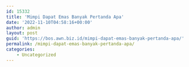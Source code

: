 ```yaml
---
id: 15332
title: 'Mimpi Dapat Emas Banyak Pertanda Apa'
date: '2022-11-10T04:58:16+00:00'
author: admin
layout: post
guid: 'https://bos.awn.biz.id/mimpi-dapat-emas-banyak-pertanda-apa/'
permalink: /mimpi-dapat-emas-banyak-pertanda-apa/
categories:
    - Uncategorized
---
```


